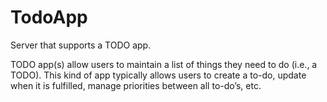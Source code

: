 # TodoApp

Server that supports a TODO app.

TODO app(s) allow users to maintain a list of things they need to do (i.e., a TODO).
This kind of app typically allows users to create a to-do, update when it is fulfilled, manage priorities between all to-do’s, etc.

